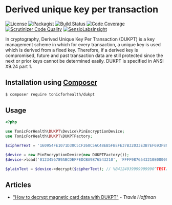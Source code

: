 # Derived unique key per transaction
[![License](https://img.shields.io/github/license/tonicforhealth/dukpt.svg?maxAge=2592000)](LICENSE)
[![Packagist](https://img.shields.io/packagist/v/tonicforhealth/dukpt.svg?maxAge=2592000)](https://packagist.org/packages/tonicforhealth/dukpt)
[![Build Status](https://travis-ci.org/tonicforhealth/dukpt.svg?branch=master)](https://travis-ci.org/tonicforhealth/dukpt)
[![Code Coverage](https://scrutinizer-ci.com/g/tonicforhealth/dukpt/badges/coverage.png?b=master)](https://scrutinizer-ci.com/g/tonicforhealth/dukpt/?branch=master)
[![Scrutinizer Code Quality](https://scrutinizer-ci.com/g/tonicforhealth/dukpt/badges/quality-score.png?b=master)](https://scrutinizer-ci.com/g/tonicforhealth/dukpt/?branch=master)
[![SensioLabsInsight](https://insight.sensiolabs.com/projects/32629a10-0651-4aa9-a13a-53182bbc1c19/mini.png)](https://insight.sensiolabs.com/projects/32629a10-0651-4aa9-a13a-53182bbc1c19)

In cryptography, Derived Unique Key Per Transaction (DUKPT) is a key management scheme in which for every transaction,
a unique key is used which is derived from a fixed key. Therefore, if a derived key is compromised,
future and past transaction data are still protected since the next or prior keys cannot be determined easily.
DUKPT is specified in ANSI X9.24 part 1.

## Installation using [Composer](http://getcomposer.org/)

```bash
$ composer require tonicforhealth/dukpt
```

## Usage

```php
<?php

use TonicForHealth\DUKPT\Device\PinEncryptionDevice;
use TonicForHealth\DUKPT\DUKPTFactory;

$cipherText = '160954FE1071D30C5CF260C5AC48EB5FBEFE37B32033E3B7EF693F8C6AB1BBD6276446FB3689728B926D923CD9ECCD522B6DE5850FD9AB2D7976D943C12CDC947E023098CAAE4F6D';

$device = new PinEncryptionDevice(new DUKPTFactory());
$device->load('0123456789ABCDEFFEDCBA9876543210', 'FFFF9876543210E00008');

$plainText = $device->decrypt($cipherText); // %B4124939999999990^TEST/TESTCARD^19129015432139614567891234567890?
```

## Articles

- ["How to decrypt magnetic card data with DUKPT"](https://www.parthenonsoftware.com/blog/how-to-decrypt-magnetic-stripe-scanner-data-with-dukpt/) - *Travis Hoffman*

